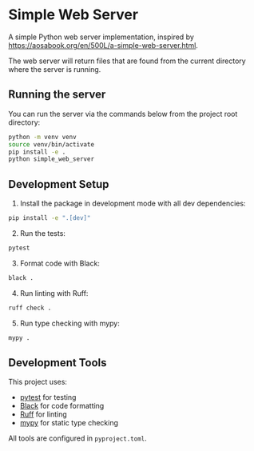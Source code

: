 # Simple Web Server

A simple Python web server implementation, inspired by https://aosabook.org/en/500L/a-simple-web-server.html.

The web server will return files that are found from the current directory where the server is running.

## Running the server
You can run the server via the commands below from the project root directory:
```bash
python -m venv venv
source venv/bin/activate
pip install -e .
python simple_web_server
```

## Development Setup

1. Install the package in development mode with all dev dependencies:
```bash
pip install -e ".[dev]"
```

2. Run the tests:
```bash
pytest
```

3. Format code with Black:
```bash
black .
```

4. Run linting with Ruff:
```bash
ruff check .
```

5. Run type checking with mypy:
```bash
mypy .
```

## Development Tools

This project uses:
- [pytest](https://docs.pytest.org/) for testing
- [Black](https://black.readthedocs.io/) for code formatting
- [Ruff](https://beta.ruff.rs/docs/) for linting
- [mypy](https://mypy.readthedocs.io/) for static type checking

All tools are configured in `pyproject.toml`.
